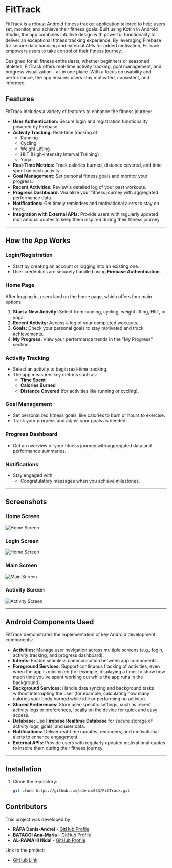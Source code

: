 # FitTrack

FitTrack is a robust Android fitness tracker application tailored to help users set, monitor, and achieve their fitness goals. Built using Kotlin in Android Studio, the app combines intuitive design with powerful functionality to deliver an exceptional fitness tracking experience. By leveraging Firebase for secure data handling and external APIs for added motivation, FitTrack empowers users to take control of their fitness journey.

Designed for all fitness enthusiasts, whether beginners or seasoned athletes, FitTrack offers real-time activity tracking, goal management, and progress visualization—all in one place. With a focus on usability and performance, the app ensures users stay motivated, consistent, and informed.

## Features

FitTrack includes a variety of features to enhance the fitness journey:

- **User Authentication:** Secure login and registration functionality powered by Firebase.
- **Activity Tracking:** Real-time tracking of:
  - Running
  - Cycling
  - Weight Lifting
  - HIIT (High-Intensity Interval Training)
  - Yoga
- **Real-Time Metrics:** Track calories burned, distance covered, and time spent on each activity.
- **Goal Management:** Set personal fitness goals and monitor your progress.
- **Recent Activities:** Review a detailed log of your past workouts.
- **Progress Dashboard:** Visualize your fitness journey with aggregated performance data.
- **Notifications:** Get timely reminders and motivational alerts to stay on track.
- **Integration with External APIs:** Provide users with regularly updated motivational quotes to keep them inspired during their fitness journey.

---

## How the App Works

### Login/Registration
- Start by creating an account or logging into an existing one.
- User credentials are securely handled using **Firebase Authentication**.

### Home Page
After logging in, users land on the home page, which offers four main options:
1. **Start a New Activity:** Select from running, cycling, weight lifting, HIIT, or yoga.
2. **Recent Activity:** Access a log of your completed workouts.
3. **Goals:** Check your personal goals to stay motivated and track achievements.
4. **My Progress:** View your performance trends in the "My Progress" section.

### Activity Tracking
- Select an activity to begin real-time tracking.
- The app measures key metrics such as:
  - **Time Spent**
  - **Calories Burned**
  - **Distance Covered** (for activities like running or cycling).

### Goal Management
- Set personalized fitness goals, like calories to burn or hours to exercise.
- Track your progress and adjust your goals as needed.

### Progress Dashboard
- Get an overview of your fitness journey with aggregated data and performance summaries.

### Notifications
- Stay engaged with:
  - Congratulatory messages when you achieve milestones.

---

## Screenshots

### Home Screen
![Home Screen](readme-assets/1.png)

### Login Screen
![Home Screen](readme-assets/4.png)

### Main Screen
![Main Screen](readme-assets/2.png)

### Activity Screen
![Activity Screen](readme-assets/3.png)

---

## Android Components Used

FitTrack demonstrates the implementation of key Android development components:

- **Activities:** Manage user navigation across multiple screens (e.g., login, activity tracking, and progress dashboard).
- **Intents:** Enable seamless communication between app components.
- **Foreground Services:** Support continuous tracking of activities, even when the app is minimized (for example, displaying a timer to show how much time you’ve spent working out while the app runs in the background).
- **Background Services:** Handle data syncing and background tasks without interrupting the user (for example, calculating how many calories your body burned while idle or performing no activity).
- **Shared Preferences:** Store user-specific settings, such as recent activity logs or preferences, locally on the device for quick and easy access.
- **Database:** Use **Firebase Realtime Database** for secure storage of activity logs, goals, and user data.
- **Notifications:** Deliver real-time updates, reminders, and motivational alerts to enhance engagement.
- **External APIs:** Provide users with regularly updated motivational quotes to inspire them during their fitness journey.

---

## Installation

1. Clone the repository:
   ```bash
   git clone https://github.com/adenis033/FitTrack.git

## Contributors

This project was developed by:

- **RÂPA Denis-Andrei** - [GitHub Profile](https://github.com/adenis033)
- **BATAGOI Ana-Maria** - [GitHub Profile](https://github.com/anabat27)
- **AL-RAMAHI Nidal** - [GitHub Profile](https://github.com/ramahii)

Link to the project:

- [GitHub Link](https://github.com/adenis033/FitTrack)

